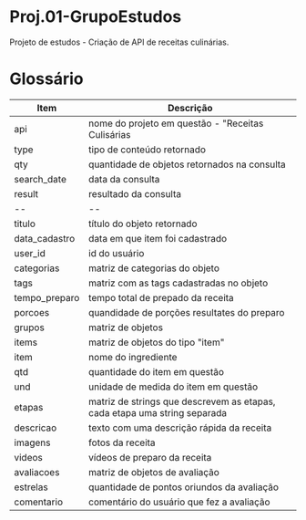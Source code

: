 # Proj.01-GrupoEstudos
Projeto de estudos - Criação de API de receitas culinárias.


# Glossário

| Item | Descrição |
| -- | --|
| api | nome do projeto em questão - "Receitas Culisárias |
| type | tipo de conteúdo retornado |
| qty | quantidade de objetos retornados na consulta |
| search_date | data da consulta |
| result | resultado da consulta |
| -- | -- |
| titulo | título do objeto retornado |
| data_cadastro | data em que item foi cadastrado |
| user_id | id do usuário |
| categorias | matriz de categorias do objeto |
| tags | matriz com as tags cadastradas no objeto |
| tempo_preparo | tempo total de prepado da receita |
| porcoes | quandidade de porções resultates do preparo |
| grupos | matriz de objetos |
| items | matriz de objetos do tipo "item" |
| item | nome do ingrediente |
| qtd | quantidade do item em questão |
| und | unidade de medida do item em questão |
| etapas | matriz de strings que descrevem as etapas, cada etapa uma string separada |
| descricao | texto com uma descrição rápida da receita |
| imagens | fotos da receita |
| videos | vídeos de preparo da receita |
| avaliacoes | matriz de objetos de avaliação |
| estrelas | quantidade de pontos oriundos da avaliação |
| comentario | comentário do usuário que fez a avaliação |
